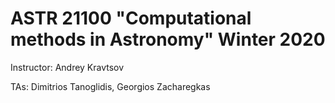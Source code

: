 # ASTR 21100 "Computational methods in Astronomy" Winter 2020

Instructor: Andrey Kravtsov

TAs: Dimitrios Tanoglidis, Georgios Zacharegkas
